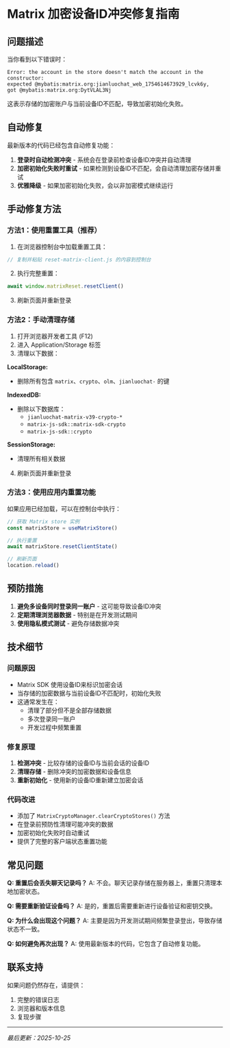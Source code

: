 # Matrix 加密设备ID冲突修复指南

## 问题描述

当你看到以下错误时：
```
Error: the account in the store doesn't match the account in the constructor: 
expected @mybatis:matrix.org:jianluochat_web_1754614673929_lcvk6y, 
got @mybatis:matrix.org:DytVLAL3Nj
```

这表示存储的加密账户与当前设备ID不匹配，导致加密初始化失败。

## 自动修复

最新版本的代码已经包含自动修复功能：

1. **登录时自动检测冲突** - 系统会在登录前检查设备ID冲突并自动清理
2. **加密初始化失败时重试** - 如果检测到设备ID不匹配，会自动清理加密存储并重试
3. **优雅降级** - 如果加密初始化失败，会以非加密模式继续运行

## 手动修复方法

### 方法1：使用重置工具（推荐）

1. 在浏览器控制台中加载重置工具：
```javascript
// 复制并粘贴 reset-matrix-client.js 的内容到控制台
```

2. 执行完整重置：
```javascript
await window.matrixReset.resetClient()
```

3. 刷新页面并重新登录

### 方法2：手动清理存储

1. 打开浏览器开发者工具 (F12)
2. 进入 Application/Storage 标签
3. 清理以下数据：

**LocalStorage:**
- 删除所有包含 `matrix`、`crypto`、`olm`、`jianluochat-` 的键

**IndexedDB:**
- 删除以下数据库：
  - `jianluochat-matrix-v39-crypto-*`
  - `matrix-js-sdk::matrix-sdk-crypto`
  - `matrix-js-sdk::crypto`

**SessionStorage:**
- 清理所有相关数据

4. 刷新页面并重新登录

### 方法3：使用应用内重置功能

如果应用已经加载，可以在控制台中执行：

```javascript
// 获取 Matrix store 实例
const matrixStore = useMatrixStore()

// 执行重置
await matrixStore.resetClientState()

// 刷新页面
location.reload()
```

## 预防措施

1. **避免多设备同时登录同一账户** - 这可能导致设备ID冲突
2. **定期清理浏览器数据** - 特别是在开发测试期间
3. **使用隐私模式测试** - 避免存储数据冲突

## 技术细节

### 问题原因
- Matrix SDK 使用设备ID来标识加密会话
- 当存储的加密数据与当前设备ID不匹配时，初始化失败
- 这通常发生在：
  - 清理了部分但不是全部存储数据
  - 多次登录同一账户
  - 开发过程中频繁重置

### 修复原理
1. **检测冲突** - 比较存储的设备ID与当前会话的设备ID
2. **清理存储** - 删除冲突的加密数据和设备信息
3. **重新初始化** - 使用新的设备ID重新建立加密会话

### 代码改进
- 添加了 `MatrixCryptoManager.clearCryptoStores()` 方法
- 在登录前预防性清理可能冲突的数据
- 加密初始化失败时自动重试
- 提供了完整的客户端状态重置功能

## 常见问题

**Q: 重置后会丢失聊天记录吗？**
A: 不会。聊天记录存储在服务器上，重置只清理本地加密状态。

**Q: 需要重新验证设备吗？**
A: 是的，重置后需要重新进行设备验证和密钥交换。

**Q: 为什么会出现这个问题？**
A: 主要是因为开发测试期间频繁登录登出，导致存储状态不一致。

**Q: 如何避免再次出现？**
A: 使用最新版本的代码，它包含了自动修复功能。

## 联系支持

如果问题仍然存在，请提供：
1. 完整的错误日志
2. 浏览器和版本信息
3. 复现步骤

---

*最后更新：2025-10-25*
